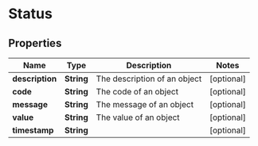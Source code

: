 

# Status


## Properties

Name | Type | Description | Notes
------------ | ------------- | ------------- | -------------
**description** | **String** | The description of an object |  [optional]
**code** | **String** | The code of an object |  [optional]
**message** | **String** | The message of an object |  [optional]
**value** | **String** | The value of an object |  [optional]
**timestamp** | **String** |  |  [optional]



